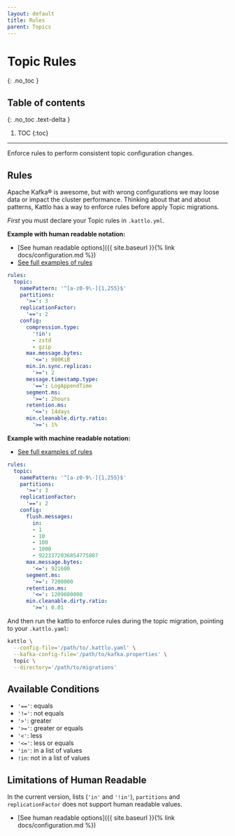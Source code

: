 ```yaml
---
layout: default
title: Rules
parent: Topics
---
```


# Topic Rules
{: .no_toc }

## Table of contents
{: .no_toc .text-delta }

1. TOC
{:toc}

---

Enforce rules to perform consistent topic configuration changes.

## Rules

Apache Kafka® is awesome, but with wrong configurations we may loose data or
impact the cluster performance. Thinking about that and about patterns, Kattlo
has a way to enforce rules before apply Topic migrations.

_First_ you must declare your Topic rules in `.kattlo.yml`.

__Example with human readable notation:__

- [See human readable options]({{ site.baseurl }}{% link docs/configuration.md %})
- [See full examples of rules](https://github.com/kattlo/kattlo-cli/tree/main/examples/topic/rules)

```yaml
rules:
  topic:
    namePattern: '^[a-z0-9\-]{1,255}$'
    partitions:
      '>=': 3
    replicationFactor:
      '==': 2
    config:
      compression.type:
        '!in':
        - zstd
        - gzip
      max.message.bytes:
        '<=': 900KiB
      min.in.sync.replicas:
        '>=': 2
      message.timestamp.type:
        '==': LogAppendTime
      segment.ms:
        '>=': 2hours
      retention.ms:
        '<=': 14days
      min.cleanable.dirty.ratio:
        '>=': 1%
```

__Example with machine readable notation:__

- [See full examples of rules](https://github.com/kattlo/kattlo-cli/tree/main/examples/topic/rules)

```yaml
rules:
  topic:
    namePattern: '^[a-z0-9\-]{1,255}$'
    partitions:
      '>=': 3
    replicationFactor:
      '==': 2
    config:
      flush.messages:
        in:
        - 1
        - 10
        - 100
        - 1000
        - 9223372036854775807
      max.message.bytes:
        '<=': 921600
      segment.ms:
        '>=': 7200000
      retention.ms:
        '<=': 1209600000
      min.cleanable.dirty.ratio:
        '>=': 0.01
```

And then run the kattlo to enforce rules during the topic migration,
pointing to your `.kattlo.yaml`:

```bash
kattlo \
  --config-file='/path/to/.kattlo.yaml' \
  --kafka-config-file='/path/to/kafka.properties' \
  topic \
  --directory='/path/to/migrations'
```

## Available Conditions

- `'=='`: equals
- `'!='`: not equals
- `'>'`: greater
- `'>='`: greater or equals
- `'<'`: less
- `'<='`: less or equals
- `'in'`: in a list of values 
- `!in`: not in a list of values

## Limitations of Human Readable

In the current version, lists (`'in'` and `'!in'`), `partitions` and
`replicationFactor` does not support human readable values.

- [See human readable options]({{ site.baseurl }}{% link docs/configuration.md %})